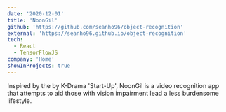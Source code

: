 ```yaml
---
date: '2020-12-01'
title: 'NoonGil'
github: 'https://github.com/seanho96/object-recognition'
external: 'https://seanho96.github.io/object-recognition'
tech:
  - React
  - TensorFlowJS
company: 'Home'
showInProjects: true
---
```


Inspired by the by K-Drama 'Start-Up', NoonGil is a video recognition app that attempts to aid those with vision impairment lead a less burdensome lifestyle.
